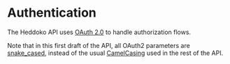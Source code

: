 # Authentication

The Heddoko API uses [OAuth 2.0](http://oauth.net/2/) to handle authorization flows.

<aside class="info">
Note that in this first draft of the API, all OAuth2 parameters are <a href="https://en.wikipedia.org/wiki/Snake_case" target="_blank">snake_cased</a>, instead of the usual <a href="https://en.wikipedia.org/wiki/CamelCase" target="_blank">CamelCasing</a> used in the rest of the API.
</aside>
